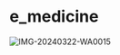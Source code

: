 # e_medicine


![IMG-20240322-WA0015](https://github.com/Ibrahim-K98han/E_Medicine_Application/assets/37374226/fb6f090a-f2f9-4b70-b795-d59a16290b5a)
